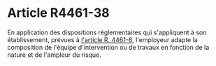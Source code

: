 # Article R4461-38

En application des dispositions réglementaires qui s'appliquent à son établissement, prévues à [l'article R. 4461-6][1], l'employeur adapte la composition de l'équipe d'intervention ou de travaux en fonction de la nature et de l'ampleur du risque.

 [1]: /affichCodeArticle.do?cidTexte=LEGITEXT000006072050&idArticle=LEGIARTI000023414522&dateTexte=&categorieLien=cid
